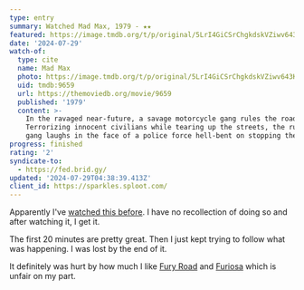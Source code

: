 ```yaml
---
type: entry
summary: Watched Mad Max, 1979 - ★★
featured: https://image.tmdb.org/t/p/original/5LrI4GiCSrChgkdskVZiwv643Kg.jpg
date: '2024-07-29'
watch-of:
  type: cite
  name: Mad Max
  photo: https://image.tmdb.org/t/p/original/5LrI4GiCSrChgkdskVZiwv643Kg.jpg
  uid: tmdb:9659
  url: https://themoviedb.org/movie/9659
  published: '1979'
  content: >-
    In the ravaged near-future, a savage motorcycle gang rules the road.
    Terrorizing innocent civilians while tearing up the streets, the ruthless
    gang laughs in the face of a police force hell-bent on stopping them.
progress: finished
rating: '2'
syndicate-to:
  - https://fed.brid.gy/
updated: '2024-07-29T04:38:39.413Z'
client_id: https://sparkles.sploot.com/
---
```

Apparently I've [watched this before](https://letterboxd.com/benji/film/mad-max/). I have no recollection of doing so and after watching it, I get it.

The first 20 minutes are pretty great. Then I just kept trying to follow what was happening. I was lost by the end of it.

It definitely was hurt by how much I like [Fury Road](https://www.themoviedb.org/movie/76341-mad-max-fury-road) and [Furiosa](https://www.themoviedb.org/movie/786892-furiosa-a-mad-max-saga) which is unfair on my part.
